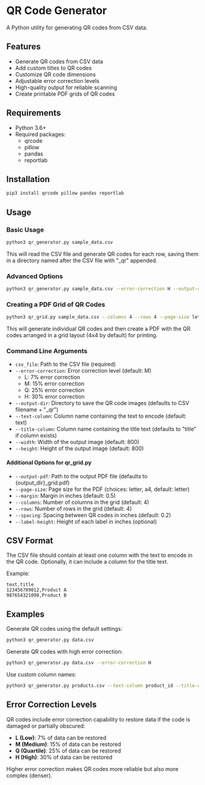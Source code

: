 # QR Code Generator

A Python utility for generating QR codes from CSV data.

## Features

- Generate QR codes from CSV data
- Add custom titles to QR codes
- Customize QR code dimensions
- Adjustable error correction levels
- High-quality output for reliable scanning
- Create printable PDF grids of QR codes

## Requirements

- Python 3.6+
- Required packages:
  - qrcode
  - pillow
  - pandas
  - reportlab

## Installation

```bash
pip3 install qrcode pillow pandas reportlab
```

## Usage

### Basic Usage

```bash
python3 qr_generator.py sample_data.csv
```

This will read the CSV file and generate QR codes for each row, saving them in a directory named after the CSV file with "_qr" appended.

### Advanced Options

```bash
python3 qr_generator.py sample_data.csv --error-correction H --output-dir my_qrcodes --text-column product_code --title-column product_name --width 1000 --height 1000
```

### Creating a PDF Grid of QR Codes

```bash
python3 qr_grid.py sample_data.csv --columns 4 --rows 4 --page-size letter
```

This will generate individual QR codes and then create a PDF with the QR codes arranged in a grid layout (4x4 by default) for printing.

### Command Line Arguments

- `csv_file`: Path to the CSV file (required)
- `--error-correction`: Error correction level (default: M)
  - L: 7% error correction
  - M: 15% error correction
  - Q: 25% error correction
  - H: 30% error correction
- `--output-dir`: Directory to save the QR code images (defaults to CSV filename + "_qr")
- `--text-column`: Column name containing the text to encode (default: text)
- `--title-column`: Column name containing the title text (defaults to "title" if column exists)
- `--width`: Width of the output image (default: 800)
- `--height`: Height of the output image (default: 800)

#### Additional Options for qr_grid.py

- `--output-pdf`: Path to the output PDF file (defaults to {output_dir}_grid.pdf)
- `--page-size`: Page size for the PDF (choices: letter, a4, default: letter)
- `--margin`: Margin in inches (default: 0.5)
- `--columns`: Number of columns in the grid (default: 4)
- `--rows`: Number of rows in the grid (default: 4)
- `--spacing`: Spacing between QR codes in inches (default: 0.2)
- `--label-height`: Height of each label in inches (optional)

## CSV Format

The CSV file should contain at least one column with the text to encode in the QR code. Optionally, it can include a column for the title text.

Example:

```csv
text,title
123456789012,Product A
987654321098,Product B
```

## Examples

Generate QR codes using the default settings:
```bash
python3 qr_generator.py data.csv
```

Generate QR codes with high error correction:
```bash
python3 qr_generator.py data.csv --error-correction H
```

Use custom column names:
```bash
python3 qr_generator.py products.csv --text-column product_id --title-column product_name
```

## Error Correction Levels

QR codes include error correction capability to restore data if the code is damaged or partially obscured:

- **L (Low)**: 7% of data can be restored
- **M (Medium)**: 15% of data can be restored
- **Q (Quartile)**: 25% of data can be restored
- **H (High)**: 30% of data can be restored

Higher error correction makes QR codes more reliable but also more complex (denser).
